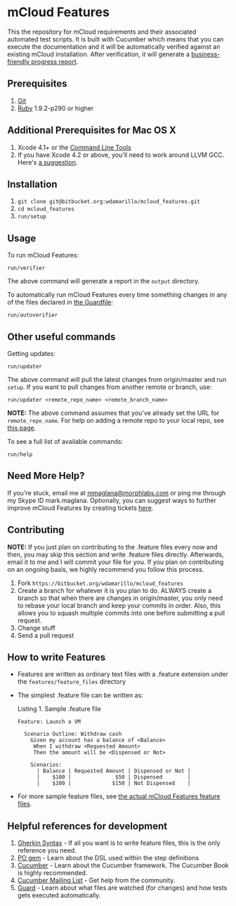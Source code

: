 mCloud Features
===============
This the repository for mCloud requirements and their associated automated test
scripts. It is built with Cucumber which means that you can execute the
documentation and it will be automatically verified against an existing
mCloud installation. After verification, it will generate a
[business-friendly progress report](http://dl.dropbox.com/u/1355795/misc/progress_report.png).

Prerequisites
-------------
1. [Git](http://git-scm.com)
2. [Ruby](ruby-lang.org/) 1.9.2-p290 or higher

Additional Prerequisites for Mac OS X
-------------------------------------
1. Xcode 4.1+ or the [Command Line Tools](https://developer.apple.com/downloads/index.action)
2. If you have Xcode 4.2 or above, you'll need to work around LLVM GCC. Here's [a suggestion](http://www.relaxdiego.com/2012/02/using-gcc-when-xcode-43-is-installed.html).

Installation
------------
1. `git clone git@bitbucket.org:wdamarillo/mcloud_features.git`
2. `cd mcloud_features`
3. `run/setup`

Usage
-----

To run mCloud Features:

    run/verifier

The above command will generate a report in the `output` directory.

To automatically run mCloud Features every time something changes in any of
the files declared in [the Guardfile](https://bitbucket.org/wdamarillo/mcloud_features/src/master/Guardfile):

    run/autoverifier

Other useful commands
---------------------

Getting updates:

    run/updater

The above command will pull the latest changes from origin/master and run
`setup`. If you want to pull changes from another remote or branch, use:

    run/updater <remote_repo_name> <remote_branch_name>

__NOTE:__ The above command assumes that you've already set the URL for
`remote_repo_name`. For help on adding a remote repo to your local repo,
see [this page](http://progit.org/book/ch2-5.html).

To see a full list of available commands:

    run/help


Need More Help?
---------------
If you're stuck, email me at mmaglana@morphlabs.com or ping me through my Skype
ID mark.maglana. Optionally, you can suggest ways to further improve mCloud
Features by creating tickets [here](https://bitbucket.org/wdamarillo/mcloud_features/issues/new).

Contributing
------------
__NOTE:__ If you just plan on contributing to the .feature files every now
and then, you may skip this section and write .feature files directly.
Afterwards, email it to me and I will commit your file for you. If you plan on
contributing on an ongoing basis, we highly recommend you follow this process.

1. Fork `https://bitbucket.org/wdamarillo/mcloud_features`
2. Create a branch for whatever it is you plan to do. ALWAYS create a branch so that when there are changes in origin/master, you only need to rebase your local branch and keep your commits in order. Also, this allows you to squash multiple commits into one before submitting a pull request.
3. Change stuff
4. Send a pull request

How to write Features
---------------------
* Features are written as ordinary text files with a .feature extension under the `features/feature_files` directory
* The simplest .feature file can be written as:

  Listing 1. Sample .feature file

      Feature: Launch a VM

        Scenario Outline: Withdraw cash
          Given my account has a balance of <Balance>
           When I withdraw <Requested Amount>
           Then the amount will be <Dispensed or Not>

          Scenarios:
            | Balance | Requested Amount | Dispensed or Not |
            |    $100 |              $50 | Dispensed        |
            |    $100 |             $150 | Not Dispensed    |

* For more sample feature files, see [the actual mCloud Features feature files](https://bitbucket.org/wdamarillo/mcloud_features/src/375ec13be815/features/feature_files/).

Helpful references for development
----------------------------------
1. [Gherkin Syntax](https://github.com/cucumber/cucumber/wiki/Gherkin) - If all you want is to write feature files, this is the only reference you need.
1. [PO gem](https://github.com/relaxdiego/po) - Learn about the DSL used within the step definitions
1. [Cucumber](http://cukes.info) - Learn about the Cucumber framework. The Cucumber Book is highly recommended.
1. [Cucumber Mailing List](https://groups.google.com/forum/?fromgroups#!forum/cukes) - Get help from the community.
1. [Guard](https://github.com/guard/guard) - Learn about what files are watched (for changes) and how tests gets executed automatically.
